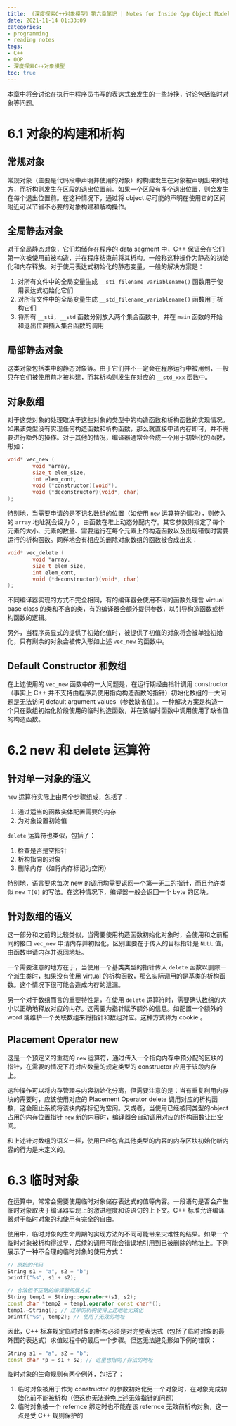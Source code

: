 ```yaml
---
title: 《深度探索C++对象模型》第六章笔记 | Notes for Inside Cpp Object Model Chapter 06
date: 2021-11-14 01:33:09
categories:
- programming
- reading notes
tags:
- C++
- OOP
- 深度探索C++对象模型
toc: true
---
```


本章中将会讨论在执行中程序员书写的表达式会发生的一些转换，讨论包括临时对象等问题。

# 6.1 对象的构建和析构

## 常规对象

常规对象（主要是代码段中声明并使用的对象）的构建发生在对象被声明出来的地方，而析构则发生在区段的退出位置前。如果一个区段有多个退出位置，则会发生在每个退出位置前。在这种情况下，通过将 object 尽可能的声明在使用它的区间附近可以节省不必要的对象构建和解构操作。

## 全局静态对象

对于全局静态对象，它们均储存在程序的 data segment 中，C++ 保证会在它们第一次被使用前被构造，并在程序结束前将其析构。一般称这种操作为静态的初始化和内存释放。对于使用表达式初始化的静态变量，一般的解决方案是：

1. 对所有文件中的全局变量生成 `__sti_filename_variablename()` 函数用于使用表达式初始化它们
2. 对所有文件中的全局变量生成 `__std_filename_variablename()` 函数用于析构它们
3. 将所有 `__sti, __std` 函数分别放入两个集合函数中，并在 `main` 函数的开始和退出位置插入集合函数的调用

## 局部静态对象

这类对象包括类中的静态对象等。由于它们并不一定会在程序运行中被用到，一般只在它们被使用前才被构建，而其析构则发生在对应的 `__std_xxx` 函数中。

## 对象数组

对于这类对象的处理取决于这些对象的类型中的构造函数和析构函数的实现情况。如果该类型没有实现任何构造函数和析构函数，那么就直接申请内存即可，并不需要进行额外的操作。对于其他的情况，编译器通常会合成一个用于初始化的函数，形如：

```cpp
void* vec_new (
		void *array,
		size_t elem_size,
		int elem_cont,
		void (*constructor)(void*),
		void (*deconstructor)(void*, char)
);
```

特别地，当需要申请的是不记名数组的位置（如使用 `new` 运算符的情况），则传入的 `array` 地址就会设为 0 ，由函数在堆上动态分配内存。其它参数则指定了每个元素的大小、元素的数量、需要运行在每个元素上的构造函数以及出现错误时需要运行的析构函数。同样地会有相应的删除对象数组的函数被合成出来：

```cpp
void* vec_delete (
		void *array,
		size_t elem_size,
		int elem_cont,
		void (*deconstructor)(void*, char)
);
```

不同编译器实现的方式不完全相同，有的编译器会使用不同的函数处理含 virtual base class 的类和不含的类，有的编译器会额外提供参数，以引导构造函数或析构函数的逻辑。

另外，当程序员显式的提供了初始化值时，被提供了初值的对象将会被单独初始化，只有剩余的对象会被传入形如上述 `vec_new` 的函数中。

## Default Constructor 和数组

在上述使用的 `vec_new` 函数中的一大问题是，在运行期经由指针调用 constructor （事实上 C++ 并不支持由程序员使用指向构造函数的指针）初始化数组的一大问题是无法访问 default argument values（参数缺省值）。一种解决方案是构造一个只在数组初始化阶段使用的临时构造函数，并在该临时函数中调用使用了缺省值的构造函数。

# 6.2 new 和 delete 运算符

## 针对单一对象的语义

`new` 运算符实际上由两个步骤组成，包括了：

1. 通过适当的函数实体配置需要的内存
2. 为对象设置初始值

`delete` 运算符也类似，包括了：

1. 检查是否是空指针
2. 析构指向的对象
3. 删除内存（如将内存标记为空闲）

特别地，语言要求每次 new 的调用均需要返回一个第一无二的指针，而且允许类似 `new T[0]` 的写法。在这种情况下，编译器一般会返回一个 byte 的区块。

## 针对数组的语义

这一部分和之前的比较类似，当需要使用构造函数初始化对象时，会使用和之前相同的接口 `vec_new` 申请内存并初始化，区别主要在于传入的目标指针是 `NULL` 值，由函数申请内存并返回地址。

一个需要注意的地方在于，当使用一个基类类型的指针传入 `delete` 函数以删除一个派生类时，如果没有使用 virtual 的析构函数，那么实际调用的是基类的析构函数。这个情况下很可能会造成内存的泄漏。

另一个对于数组而言的重要特性是，在使用 `delete` 运算符时，需要确认数组的大小以正确地释放对应的内存。这需要为指针赋予额外的信息。如配置一个额外的 word 或维护一个关联数组来将指针和数组对应。这种方式称为 cookie 。

## Placement Operator new

这是一个预定义的重载的 `new` 运算符，通过传入一个指向内存中预分配的区块的指针，在需要的情况下将对应数量的规定类型的 constructor 应用于该段内存上。

这种操作可以将内存管理与内容初始化分离，但需要注意的是：当有重复利用内存块的需要时，应该使用对应的 Placement Operator delete 调用对应的析构函数，这会阻止系统将该块内存标记为空闲。又或者，当使用已经被同类型的object 占用的内存位置指针 `new` 新的内容时，编译器会自动调用对应的析构函数让出空间。

和上述针对数组的语义一样，使用已经包含其他类型的内容的内存区块初始化新内容的行为是未定义的。

# 6.3 临时对象

在运算中，常常会需要使用临时对象储存表达式的值等内容。一段语句是否会产生临时对象取决于编译器实现上的激进程度和该语句的上下文。C++ 标准允许编译器对于临时对象的和使用有完全的自由。

使用中，临时对象的生命周期的实现方法的不同可能带来灾难性的结果。如果一个临时对象被析构得过早，后续的调用可能会错误地引用到已被删除的地址上。下例展示了一种不合理的临时对象的使用方式：

```cpp
// 原始的代码
String s1 = "a", s2 = "b";
printf("%s", s1 + s2);

// 合法但不正确的编译器拓展方式
String temp1 = String::operator+(s1, s2);
const char *temp2 = temp1.operator const char*();
temp1.~String(); // 过早的析构使得上述地址无效化
printf("%s", temp2); // 使用了无效的地址
```

因此，C++ 标准规定临时对象的析构必须是对完整表达式（包括了临时对象的最外围的表达式）求值过程中的最后一个步骤。但这无法避免形如下例的错误：

```cpp
String s1 = "a", s2 = "b";
const char *p = s1 + s2; // 这里也指向了非法的地址
```

临时对象的生命规则有两个例外，包括了：

1. 临时对象被用于作为 constructor 的参数初始化另一个对象时，在对象完成初始化前不能被析构（但这也无法避免上述无效指针的问题）
2. 临时对象被一个 refernce 绑定时也不能在该 refernce 无效前析构对象，这一点是受 C++ 规则保护的